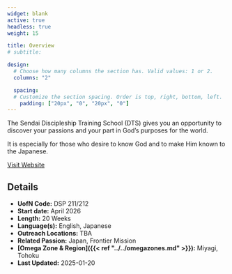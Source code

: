 ```yaml
---
widget: blank
active: true
headless: true
weight: 15

title: Overview
# subtitle:

design:
  # Choose how many columns the section has. Valid values: 1 or 2.
  columns: "2"

  spacing:
  # Customize the section spacing. Order is top, right, bottom, left.
    padding: ["20px", "0", "20px", "0"]
---
```


The Sendai Discipleship Training School (DTS) gives you an opportunity to discover your passions and your part in God’s purposes for the world.

It is especially for those who desire to know God and to make Him known to the Japanese.

[Visit Website](https://www.ywamsendai.org/en/dts)

## Details

* **UofN Code:** DSP 211/212
* **Start date:** April 2026
* **Length:** 20 Weeks
* **Language(s):** English, Japanese
* **Outreach Locations:** TBA
* **Related Passion:** Japan, Frontier Mission
* **[Omega Zone & Region]({{< ref "../../omegazones.md" >}}):** Miyagi, Tohoku
* **Last Updated:** 2025-01-20
